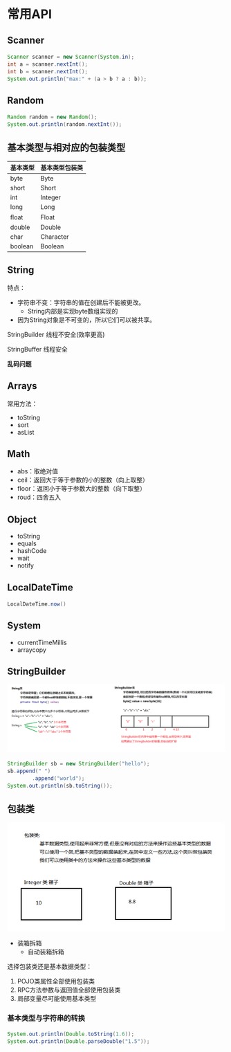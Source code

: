 # 常用API

## Scanner

```java
Scanner scanner = new Scanner(System.in);
int a = scanner.nextInt();
int b = scanner.nextInt();
System.out.println("max:" + (a > b ? a : b));
```

## Random

```java
Random random = new Random();
System.out.println(random.nextInt());
```

## 基本类型与相对应的包装类型

基本类型    | 基本类型包装类
------- | ---------
byte    | Byte
short   | Short
int     | Integer
long    | Long
ﬂoat    | Float
double  | Double
char    | Character
boolean | Boolean

## String

特点：

- 字符串不变：字符串的值在创建后不能被更改。
  - String内部是实现byte数组实现的
- 因为String对象是不可变的，所以它们可以被共享。

StringBuilder 线程不安全(效率更高)

StringBuffer 线程安全

**乱码问题**

## Arrays

常用方法：

- toString
- sort
- asList

## Math

- abs：取绝对值
- ceil：返回大于等于参数的小的整数（向上取整）
- floor：返回小于等于参数大的整数（向下取整）
- roud：四舍五入

## Object

- toString
- equals
- hashCode
- wait
- notify

## LocalDateTime

```java
LocalDateTime.now()
```

## System

- currentTimeMillis
- arraycopy

## StringBuilder

![01_StringBuilder的原理](/assets/01_StringBuilder的原理.bmp)

```java
StringBuilder sb = new StringBuilder("hello");
sb.append(" ")
        .append("world");
System.out.println(sb.toString());
```

## 包装类

![02_包装类的概念](/assets/02_包装类的概念.bmp)

- 装箱拆箱
  - 自动装箱拆箱

选择包装类还是基本数据类型：

1. POJO类属性全部使用包装类
2. RPC方法参数与返回值全部使用包装类
3. 局部变量尽可能使用基本类型

### 基本类型与字符串的转换

```java
System.out.println(Double.toString(1.6));
System.out.println(Double.parseDouble("1.5"));
```

